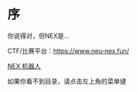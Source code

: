 # 序

你说得对，但NEX是... <!--TODO: 补完-->

CTF/比赛平台：<https://www.neu-nex.fun/>

[NEX 机器人](https://www.coze.cn/store/bot/7414563758749794331?bot_id=true)

如果你看不到目录，请点击左上角的菜单键<i class="fa-bars"></i>
